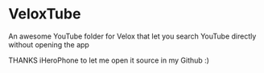 VeloxTube
=========

An awesome YouTube folder for Velox that let you search YouTube directly without opening the app

THANKS iHeroPhone to let me open it source in my Github :)
